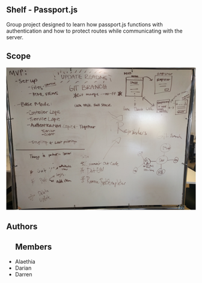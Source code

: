 ## Shelf - Passport.js

Group project designed to learn how passport.js functions with authentication and how to protect routes while communicating with the server.

## Scope
<img src="/images/whiteboard.jpg">

## Authors
<ul>
    <h2>Members</h2>
    <li>Alaethia</li>
    <li>Darian</li>
    <li>Darren</li>
</ul>
